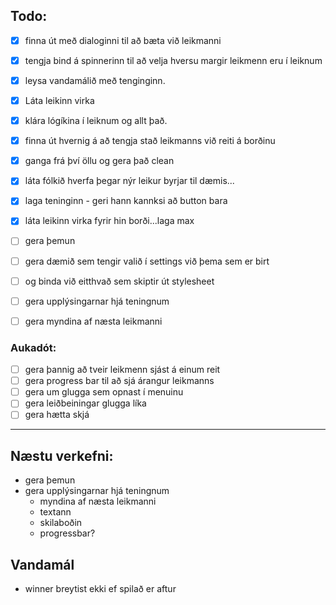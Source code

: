 
## Todo:

 - [x] finna út með dialoginni til að bæta við leikmanni  
 - [x] tengja bind á spinnerinn til að velja hversu margir leikmenn eru í leiknum  
 - [x] leysa vandamálið með tenginginn.  
 - [x] Láta leikinn virka  
 - [x] klára lógíkina í leiknum og allt það.
 - [x] finna út hvernig á að tengja stað leikmanns við reiti á borðinu  
 - [x] ganga frá því öllu og gera það clean  
 - [x] láta fólkið hverfa þegar nýr leikur byrjar til dæmis...  
 - [x] laga teninginn - geri hann kannksi að button bara
 - [x] láta leikinn virka fyrir hin borði...laga max


 - [ ] gera þemun  
 - [ ] gera dæmið sem tengir valið í settings við þema sem er birt
 - [ ] og binda við eitthvað sem skiptir út stylesheet


 - [ ] gera upplýsingarnar hjá teningnum
 - [ ] gera myndina af næsta leikmanni


### Aukadót:

 - [ ] gera þannig að tveir leikmenn sjást á einum reit
 - [ ] gera progress bar til að sjá árangur leikmanns  
 - [ ] gera um glugga sem opnast í menuinu  
 - [ ] gera leiðbeiningar glugga líka  
 - [ ] gera hætta skjá  

---

## Næstu verkefni:
 - gera þemun
 - gera upplýsingarnar hjá teningnum
   - myndina af næsta leikmanni
   - textann
   - skilaboðin
   - progressbar?

## Vandamál

- winner breytist ekki ef spilað er aftur
